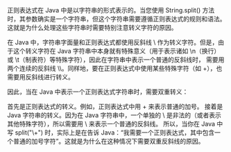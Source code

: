 正则表达式在 Java 中是以字符串的形式表示的。当您使用 String.split() 方法时，其参数确实是一个字符串，但这个字符串需要遵循正则表达式的规则和语法。这就是为什么处理这些字符串时需要特别注意转义字符的原因。

在 Java 中，字符串字面量和正则表达式都使用反斜线 \ 作为转义字符。但是，由于这个转义字符在 Java 字符串中本身就有特殊意义（用于表示诸如 \n（换行）或 \t（制表符）等特殊字符），因此在字符串中表示一个普通的反斜线时，
需要用两个连续的反斜线 \\\\。同样地，要在正则表达式中使用某些特殊字符（如 +），也需要用反斜线进行转义。

因此，当在 Java 中表示一个正则表达式字符串时，需要双重转义：

首先是正则表达式的转义。例如，正则表达式中用 \+ 来表示普通的加号。
接着是 Java 字符串的转义。因为在 Java 字符串中，一个单独的 \ 是非法的（或者表示其他特殊字符），所以需要用 \\ 来表示一个普通的反斜线。
所以，当你在 Java 中写 split("\\+") 时，实际上是在告诉 Java：“我需要一个正则表达式，其中包含一个普通的加号字符”。这就是为什么在这种情况下需要双重反斜线的原因。
